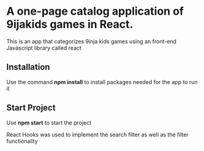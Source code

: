 # A one-page catalog application of 9ijakids games in React.
This is an app that categorizes 9inja kids games using an front-end Javascript library called react

## Installation
Use the command **npm install** to install packages needed for the app to run it

## Start Project
Use **npm start** to start the project

React Hooks was used to implement the search filter as well as the filter functionality